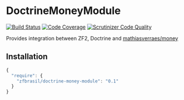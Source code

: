 DoctrineMoneyModule
=====================
[![Build Status](https://secure.travis-ci.org/zfbrasil/doctrine-money-module.png?branch=master)](http://travis-ci.org/zfbrasil/doctrine-money-module)
[![Code Coverage](https://scrutinizer-ci.com/g/zfbrasil/doctrine-money-module/badges/coverage.png?b=master)](https://scrutinizer-ci.com/g/zfbrasil/doctrine-money-module/?branch=master)
[![Scrutinizer Code Quality](https://scrutinizer-ci.com/g/zfbrasil/doctrine-money-module/badges/quality-score.png?b=master)](https://scrutinizer-ci.com/g/zfbrasil/doctrine-money-module/?branch=master)

Provides integration between ZF2, Doctrine and [mathiasverraes/money](https://github.com/mathiasverraes/money)

Installation
------------

```javascript
{
  "require": {
    "zfbrasil/doctrine-money-module": "0.1"
  }
}
```
